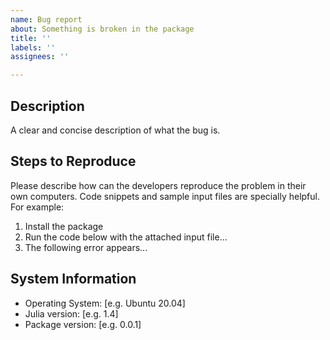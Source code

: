 ```yaml
---
name: Bug report
about: Something is broken in the package
title: ''
labels: ''
assignees: ''

---
```


## Description

A clear and concise description of what the bug is.

## Steps to Reproduce

Please describe how can the developers reproduce the problem in their own computers. Code snippets and sample input files are specially helpful. For example:

1. Install the package
2. Run the code below with the attached input file...
3. The following error appears...

## System Information
 - Operating System: [e.g. Ubuntu 20.04]
 - Julia version: [e.g. 1.4]
 - Package version: [e.g. 0.0.1]
